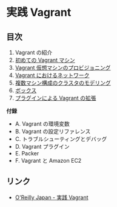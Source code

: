 # 実践 Vagrant

## 目次

1. Vagrant の紹介
2. [初めての Vagrant マシン](02/README.md)
3. [Vagrant 仮想マシンのプロビジョニング](03/README.md)
4. [Vagrant におけるネットワーク](04/README.md)
5. [複数マシン構成のクラスタのモデリング](05/README.md)
6. [ボックス](06/README.md)
7. [プラグインによる Vagrant の拡張](07/README.md)

__付録__

- A. Vagrant の環境変数  
- B. Vagrant の設定リファレンス  
- C. トラブルシューティングとデバッグ  
- D. Vagrant プラグイン  
- E. Packer  
- F. Vagrant と Amazon EC2  


## リンク

- [O'Reilly Japan - 実践 Vagrant](http://www.oreilly.co.jp/books/9784873116655/)
